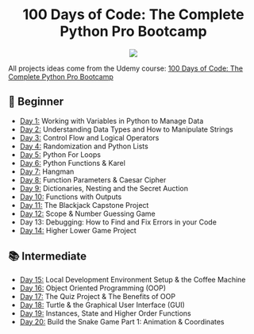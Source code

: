<h1 align="center">100 Days of Code: The Complete Python Pro Bootcamp</h1>

<p align="center">
  <img src="https://github.com/jolynutella/100-days-of-Python-and-Docker/assets/49729426/40de58d5-1e80-441e-8773-a0d3d045ff24">
</p>

All projects ideas come from the Udemy course: [100 Days of Code: The Complete Python Pro Bootcamp](https://www.udemy.com/course/100-days-of-code/)

## 🔰 Beginner 
- [Day 1:](https://github.com/jolynutella/100-days-of-Python-and-Docker/tree/main/Day01) Working with Variables in Python to Manage Data
- [Day 2:](https://github.com/jolynutella/100-days-of-Python-and-Docker/tree/main/Day02) Understanding Data Types and How to Manipulate Strings
- [Day 3:](https://github.com/jolynutella/100-days-of-Python-and-Docker/tree/main/Day03) Control Flow and Logical Operators
- [Day 4:](https://github.com/jolynutella/100-days-of-Python-and-Docker/tree/main/Day04) Randomization and Python Lists
- [Day 5:](https://github.com/jolynutella/100-days-of-Python-and-Docker/tree/main/Day05) Python For Loops
- [Day 6:](https://github.com/jolynutella/100-days-of-Python-and-Docker/tree/main/Day06) Python Functions & Karel
- [Day 7:](https://github.com/jolynutella/100-days-of-Python-and-Docker/tree/main/Day07) Hangman
- [Day 8:](https://github.com/jolynutella/100-days-of-Python-and-Docker/tree/main/Day08) Function Parameters & Caesar Cipher
- [Day 9:](https://github.com/jolynutella/100-days-of-Python-and-Docker/tree/main/Day09) Dictionaries, Nesting and the Secret Auction
- [Day 10:](https://github.com/jolynutella/100-days-of-Python-and-Docker/tree/main/Day10) Functions with Outputs
- [Day 11:](https://github.com/jolynutella/100-days-of-Python-and-Docker/tree/main/Day11) The Blackjack Capstone Project
- [Day 12:](https://github.com/jolynutella/100-days-of-Python-and-Docker/tree/main/Day12) Scope & Number Guessing Game
- Day 13: Debugging: How to Find and Fix Errors in your Code
- [Day 14:](https://github.com/jolynutella/100-days-of-Python-and-Docker/tree/main/Day14) Higher Lower Game Project
## 📚 Intermediate
- [Day 15:](https://github.com/jolynutella/100-days-of-Python-and-Docker/tree/main/Day15) Local Development Environment Setup & the Coffee Machine
- [Day 16:](https://github.com/jolynutella/100-days-of-Python-and-Docker/tree/main/Day16) Object Oriented Programming (OOP)
- [Day 17:](https://github.com/jolynutella/100-days-of-Python-and-Docker/tree/main/Day17) The Quiz Project & The Benefits of OOP
- [Day 18:](https://github.com/jolynutella/100-days-of-Python-and-Docker/tree/main/Day18) Turtle & the Graphical User Interface (GUI)
- [Day 19:](https://github.com/jolynutella/100-days-of-Python-and-Docker/tree/main/Day19) Instances, State and Higher Order Functions
- [Day 20:](https://github.com/jolynutella/100-days-of-Python-and-Docker/tree/main/Day20) Build the Snake Game Part 1: Animation & Coordinates